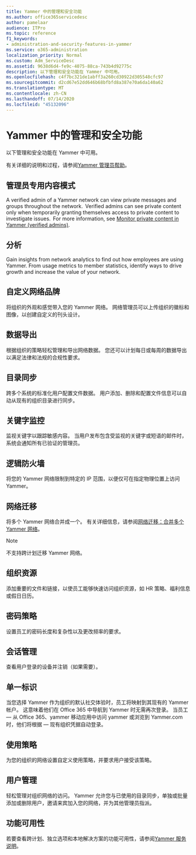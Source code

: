 ```yaml
---
title: Yammer 中的管理和安全功能
ms.author: office365servicedesc
author: pamelaar
audience: ITPro
ms.topic: reference
f1_keywords:
- administration-and-security-features-in-yammer
ms.service: o365-administration
localization_priority: Normal
ms.custom: Adm_ServiceDesc
ms.assetid: 9638d6d4-fe9c-4075-88ca-743b4d92775c
description: 以下管理和安全功能在 Yammer 中可用。
ms.openlocfilehash: c4f7bc321de1abff3a260cd30922d305548cfc97
ms.sourcegitcommit: d2cd67e52dd646b68bfbfd8a387e70a6da140a62
ms.translationtype: MT
ms.contentlocale: zh-CN
ms.lasthandoff: 07/14/2020
ms.locfileid: "45132096"
---
```

# <a name="administration-and-security-features-in-yammer"></a>Yammer 中的管理和安全功能

以下管理和安全功能在 Yammer 中可用。
  
有关详细的说明和过程，请参阅[Yammer 管理员帮助](https://go.microsoft.com/fwlink/?LinkId=869688)。

## <a name="admin-private-content-mode"></a>管理员专用内容模式

A verified admin of a Yammer network can view private messages and groups throughout the network.  Verified admins can see private content only when temporarily granting themselves access to private content to investigate issues.  For more information, see [Monitor private content in Yammer (verified admins)](https://go.microsoft.com/fwlink/?LinkId=627479).

## <a name="analytics"></a>分析

Gain insights from network analytics to find out how employees are using Yammer. From usage metrics to member statistics, identify ways to drive growth and increase the value of your network.

## <a name="custom-network-branding"></a>自定义网络品牌

将组织的外观和感觉带入您的 Yammer 网络。 网络管理员可以上传组织的徽标和图像，以创建自定义的刊头设计。

## <a name="data-export"></a>数据导出

根据组织的策略轻松管理和导出网络数据。 您还可以计划每日或每周的数据导出以满足法律和法规的合规性要求。
  
## <a name="directory-synchronization"></a>目录同步

跨多个系统的标准化用户配置文件数据。 用户添加、删除和配置文件信息可以自动从现有的组织目录进行同步。

## <a name="keyword-monitoring"></a>关键字监控

监视关键字以跟踪敏感内容。 当用户发布包含受监视的关键字或短语的邮件时，系统会通知所有已验证的管理员。

## <a name="logical-firewall"></a>逻辑防火墙

将您的 Yammer 网络限制到特定的 IP 范围，以便仅可在指定物理位置上访问 Yammer。

## <a name="network-migration"></a>网络迁移

将多个 Yammer 网络合并成一个。 有关详细信息，请参阅[网络迁移：合并多个 Yammer 网络](https://go.microsoft.com/fwlink/?LinkID=617488)。
  
> [!NOTE]
> 不支持跨计划迁移 Yammer 网络。 

## <a name="organization-resources"></a>组织资源

添加重要的文件和链接，以使员工能够快速访问组织资源，如 HR 策略、福利信息或假日日历。
  
## <a name="password-policies"></a>密码策略

设置员工的密码长度和复杂性以及更改频率的要求。
  
## <a name="session-management"></a>会话管理

查看用户登录的设备并注销（如果需要）。

## <a name="single-identity"></a>单一标识

当您选择 Yammer 作为组织的默认社交体验时，员工将映射到其现有的 Yammer 帐户。 这意味着他们在 Office 365 中导航到 Yammer 时无需再次登录。 当员工 &mdash; 从 Office 365、yammer 移动应用中访问 yammer 或浏览到 Yammer.com 时，他们将根据 &mdash; 现有组织凭据自动登录。

## <a name="usage-policy"></a>使用策略

为您的组织的网络设置自定义使用策略，并要求用户接受该策略。

## <a name="user-management"></a>用户管理

轻松管理对组织网络的访问。 Yammer 允许您与已使用的目录同步，单独或批量添加或删除用户，邀请来宾加入您的网络，并为其他管理员指派。

## <a name="feature-availability"></a>功能可用性

若要查看跨计划、独立选项和本地解决方案的功能可用性，请参阅[Yammer 服务说明](yammer-service-description.md)。
  

